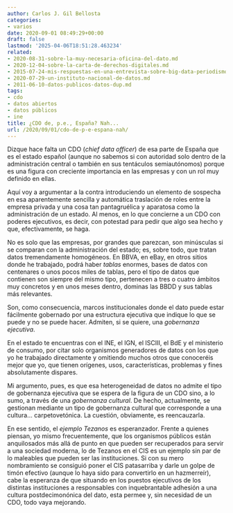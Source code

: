 ```yaml
---
author: Carlos J. Gil Bellosta
categories:
- varios
date: 2020-09-01 08:49:29+00:00
draft: false
lastmod: '2025-04-06T18:51:28.463234'
related:
- 2020-08-31-sobre-la-muy-necesaria-oficina-del-dato.md
- 2020-12-04-sobre-la-carta-de-derechos-digitales.md
- 2015-07-24-mis-respuestas-en-una-entrevista-sobre-big-data-periodismo-de-datos-etc.md
- 2020-07-29-un-instituto-nacional-de-datos.md
- 2011-06-10-datos-publicos-datos-dup.md
tags:
- cdo
- datos abiertos
- datos públicos
- ine
title: ¿CDO de, p.e., España? Nah...
url: /2020/09/01/cdo-de-p-e-espana-nah/
---
```


Dizque hace falta un CDO (_chief data officer_) de esa parte de España que es el estado español (aunque no sabemos si con autoridad solo dentro de la administración central o también en sus tentáculos semiautónomos) porque es una figura con creciente importancia en las empresas y con un rol muy definido en ellas.

Aquí voy a argumentar a la contra introduciendo un elemento de sospecha en esa aparentemente sencilla y automática traslación de roles entre la empresa privada y una cosa tan pantagruélica y aparatosa como la administración de un estado. Al menos, en lo que concierne a un CDO con poderes ejecutivos, es decir, con potestad para pedir que algo sea hecho y que, efectivamente, se haga.

No es solo que las empresas, por grandes que parezcan, son minúsculas si se comparan con la administración del estado; es, sobre todo, que tratan datos tremendamente homogéneos. En BBVA, en eBay, en otros sitios donde he trabajado, podrá haber _tablas_ enormes, bases de datos con centenares o unos pocos miles de tablas, pero el tipo de datos que contienen son siempre del mismo tipo, pertenecen a tres o cuatro ámbitos muy concretos y en unos meses dentro, dominas las BBDD y sus tablas más relevantes.

Son, como consecuencia, marcos institucionales donde el dato puede estar fácilmente gobernado por una estructura ejecutiva que indique lo que se puede y no se puede hacer. Admiten, si se quiere, una _gobernanza ejecutiva_.

En el estado te encuentras con el INE, el IGN, el ISCIII, el BdE y el ministerio de consumo, por citar solo organismos generadores de datos con los que yo he trabajado directamente y omitiendo muchos otros que conoceréis mejor que yo, que tienen orígenes, usos, características, problemas y fines absolutamente dispares.

Mi argumento, pues, es que esa heterogeneidad de datos no admite el tipo de gobernanza ejecutiva que se espera de la figura de un CDO  sino, a lo sumo, a través de una _gobernanza cultural_. De hecho, actualmente, se gestionan mediante un tipo de gobernanza cultural que corresponde a una cultura... carpetovetónica. La cuestión, obviamente, es reencauzarla.

En ese sentido, el _ejemplo Tezanos_ es esperanzador. Frente a quienes piensan, yo mismo frecuentemente, que los organismos públicos están anquilosados más allá de punto en que pueden ser recuperados para servir a una sociedad moderna, lo de Tezanos en el CIS es un ejemplo sin par de lo maleables que pueden ser las instituciones. Si con su mero nombramiento se consiguió poner el CIS patasarriba y darle un golpe de timón efectivo (aunque lo haya sido para convertirlo en un hazmerreír), cabe la esperanza de que situando en los puestos ejecutivos de los distintas instituciones a responsables con inquebrantable adhesión a una cultura postdecimonónica del dato, esta permee y, sin necesidad de un CDO, todo vaya mejorando.